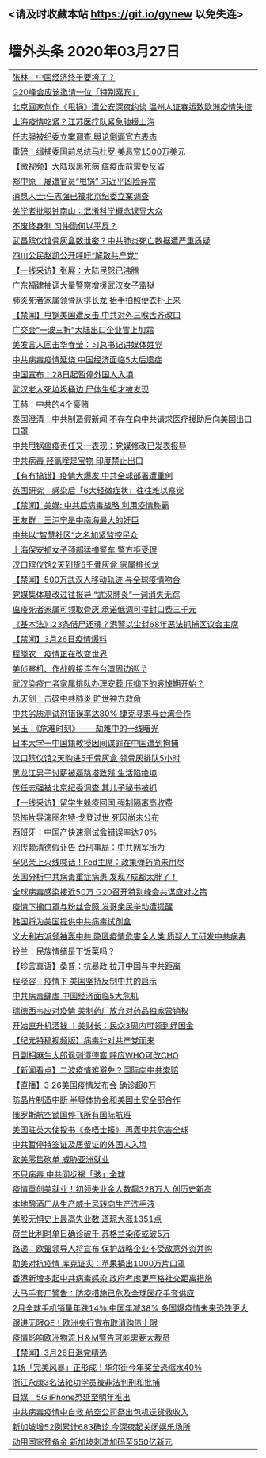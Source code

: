 ## <请及时收藏本站 https://git.io/gynew 以免失连> </a>
# 墙外头条 2020年03月27日</a>


<table>

<tr><td colspan="2" align="left"><a href="https://xfine.casa/oo.aspx?name=c1148920&key=exgxucyqmkwgvwch&from=gy">张林：中国经济终于要垮了？</a></td></tr>
<tr><td colspan="2" align="left"><a href="https://xfine.casa/oo.aspx?name=c1148985&key=exgxucyqmkwgvwch&from=gy">G20峰会应该邀请一位「特别嘉宾」</a></td></tr>
<tr><td colspan="2" align="left"><a href="https://xfine.casa/oo.aspx?name=c1148983&key=exgxucyqmkwgvwch&from=gy">北京画家创作《甩锅》遭公安深夜约谈 温州人证春运致欧洲疫情失控</a></td></tr>
<tr><td colspan="2" align="left"><a href="https://xfine.casa/oo.aspx?name=c1148991&key=exgxucyqmkwgvwch&from=gy">上海疫情吃紧？江苏医疗队紧急驰援上海</a></td></tr>
<tr><td colspan="2" align="left"><a href="https://xfine.casa/oo.aspx?name=c1148980&key=exgxucyqmkwgvwch&from=gy">任志强被纪委立案调查 舆论倒逼官方表态</a></td></tr>
<tr><td colspan="2" align="left"><a href="https://xfine.casa/oo.aspx?name=c1148998&key=exgxucyqmkwgvwch&from=gy">重磅！缉捕委国前总统马杜罗 美悬赏1500万美元</a></td></tr>
<tr><td colspan="2" align="left"><a href="https://xfine.casa/oo.aspx?name=c1148952&key=exgxucyqmkwgvwch&from=gy">【微视频】大陆现黑死病 瘟疫面前需要反省</a></td></tr>
<tr><td colspan="2" align="left"><a href="https://xfine.casa/oo.aspx?name=c1148957&key=exgxucyqmkwgvwch&from=gy">郑中原：屡遭官员“甩锅” 习近平凶险异常</a></td></tr>
<tr><td colspan="2" align="left"><a href="https://xfine.casa/oo.aspx?name=c1148992&key=exgxucyqmkwgvwch&from=gy">消息人士:任志强已被北京纪委立案调查</a></td></tr>
<tr><td colspan="2" align="left"><a href="https://xfine.casa/oo.aspx?name=c1148989&key=exgxucyqmkwgvwch&from=gy">美学者批驳钟南山：混淆科学概念误导大众</a></td></tr>
<tr><td colspan="2" align="left"><a href="https://xfine.casa/oo.aspx?name=c1148999&key=exgxucyqmkwgvwch&from=gy">不废终身制 习仲勋何以平反？</a></td></tr>
<tr><td colspan="2" align="left"><a href="https://xfine.casa/oo.aspx?name=c1148955&key=exgxucyqmkwgvwch&from=gy">武昌殡仪馆骨灰盒数泄密？中共肺炎死亡数据遭严重质疑</a></td></tr>
<tr><td colspan="2" align="left"><a href="https://xfine.casa/oo.aspx?name=c1148951&key=exgxucyqmkwgvwch&from=gy">四川公民赵凯公开呼吁“解散共产党”</a></td></tr>
<tr><td colspan="2" align="left"><a href="https://xfine.casa/oo.aspx?name=c1148966&key=exgxucyqmkwgvwch&from=gy">【一线采访】张展：大陆民怨已沸腾</a></td></tr>
<tr><td colspan="2" align="left"><a href="https://xfine.casa/oo.aspx?name=c1148986&key=exgxucyqmkwgvwch&from=gy">广东福建抽调大量警察增援武汉女子监狱</a></td></tr>
<tr><td colspan="2" align="left"><a href="https://xfine.casa/oo.aspx?name=c1148993&key=exgxucyqmkwgvwch&from=gy">肺炎死者家属领骨灰排长龙 抬手拍照便衣扑上来</a></td></tr>
<tr><td colspan="2" align="left"><a href="https://xfine.casa/oo.aspx?name=c1148954&key=exgxucyqmkwgvwch&from=gy">【禁闻】甩锅美国遭反击 中共对外三喉舌齐改口</a></td></tr>
<tr><td colspan="2" align="left"><a href="https://xfine.casa/oo.aspx?name=c1148972&key=exgxucyqmkwgvwch&from=gy">广交会“一波三折”大陆出口企业雪上加霜</a></td></tr>
<tr><td colspan="2" align="left"><a href="https://xfine.casa/oo.aspx?name=c1149001&key=exgxucyqmkwgvwch&from=gy">美发言人回击华春莹：习总书记讲媒体姓党</a></td></tr>
<tr><td colspan="2" align="left"><a href="https://xfine.casa/oo.aspx?name=c1148981&key=exgxucyqmkwgvwch&from=gy">中共病毒疫情延烧 中国经济面临5大后遗症</a></td></tr>
<tr><td colspan="2" align="left"><a href="https://xfine.casa/oo.aspx?name=c1148931&key=exgxucyqmkwgvwch&from=gy">中国宣布：28日起暂停外国人入境</a></td></tr>
<tr><td colspan="2" align="left"><a href="https://xfine.casa/oo.aspx?name=c1148925&key=exgxucyqmkwgvwch&from=gy">武汉老人死垃圾桶边 尸体生蛆才被发现</a></td></tr>
<tr><td colspan="2" align="left"><a href="https://xfine.casa/oo.aspx?name=c1148935&key=exgxucyqmkwgvwch&from=gy">王赫：中共的4个豪赌</a></td></tr>
<tr><td colspan="2" align="left"><a href="https://xfine.casa/oo.aspx?name=c1148984&key=exgxucyqmkwgvwch&from=gy">泰国澄清：中共制造假新闻 不存在向中共请求医疗援助后向美国出口口罩</a></td></tr>
<tr><td colspan="2" align="left"><a href="https://xfine.casa/oo.aspx?name=c1148994&key=exgxucyqmkwgvwch&from=gy">中共甩锅瘟疫责任又一表现：党媒修改已发表报导</a></td></tr>
<tr><td colspan="2" align="left"><a href="https://xfine.casa/oo.aspx?name=c1148965&key=exgxucyqmkwgvwch&from=gy">中共病毒 羟氯喹是宝物 印度禁止出口</a></td></tr>
<tr><td colspan="2" align="left"><a href="https://xfine.casa/oo.aspx?name=c1148921&key=exgxucyqmkwgvwch&from=gy">【有冇搞错】疫情大爆发 中共全球部署遭重创</a></td></tr>
<tr><td colspan="2" align="left"><a href="https://xfine.casa/oo.aspx?name=c1148964&key=exgxucyqmkwgvwch&from=gy">英国研究：感染后「6大轻微症状」往往难以察觉</a></td></tr>
<tr><td colspan="2" align="left"><a href="https://xfine.casa/oo.aspx?name=c1148990&key=exgxucyqmkwgvwch&from=gy">【禁闻】美媒: 中共后病毒战略 利用疫情称霸</a></td></tr>
<tr><td colspan="2" align="left"><a href="https://xfine.casa/oo.aspx?name=c1148937&key=exgxucyqmkwgvwch&from=gy">王友群：王沪宁是中南海最大的奸臣</a></td></tr>
<tr><td colspan="2" align="left"><a href="https://xfine.casa/oo.aspx?name=c1148988&key=exgxucyqmkwgvwch&from=gy">中共以“智慧社区”之名加紧监控民众</a></td></tr>
<tr><td colspan="2" align="left"><a href="https://xfine.casa/oo.aspx?name=c1148924&key=exgxucyqmkwgvwch&from=gy">上海保安抓女子颈部猛撞警车 警方拒受理</a></td></tr>
<tr><td colspan="2" align="left"><a href="https://xfine.casa/oo.aspx?name=c1149003&key=exgxucyqmkwgvwch&from=gy">汉口殡仪馆2天到货5千骨灰盒 家属排长龙</a></td></tr>
<tr><td colspan="2" align="left"><a href="https://xfine.casa/oo.aspx?name=c1149004&key=exgxucyqmkwgvwch&from=gy">【禁闻】500万武汉人移动轨迹 与全球疫情吻合</a></td></tr>
<tr><td colspan="2" align="left"><a href="https://xfine.casa/oo.aspx?name=c1148926&key=exgxucyqmkwgvwch&from=gy">党媒集体篡改过往报导 “武汉肺炎”一词消失无踪</a></td></tr>
<tr><td colspan="2" align="left"><a href="https://xfine.casa/oo.aspx?name=c1148977&key=exgxucyqmkwgvwch&from=gy">瘟疫死者家属可领取骨灰 承诺低调可得封口费三千元</a></td></tr>
<tr><td colspan="2" align="left"><a href="https://xfine.casa/oo.aspx?name=c1148978&key=exgxucyqmkwgvwch&from=gy">《基本法》23条借尸还魂？港警以尘封68年恶法抓捕区议会主席</a></td></tr>
<tr><td colspan="2" align="left"><a href="https://xfine.casa/oo.aspx?name=c1149006&key=exgxucyqmkwgvwch&from=gy">【禁闻】3月26日疫情爆料</a></td></tr>
<tr><td colspan="2" align="left"><a href="https://xfine.casa/oo.aspx?name=c1149005&key=exgxucyqmkwgvwch&from=gy">程晓农：疫情正在改变世界</a></td></tr>
<tr><td colspan="2" align="left"><a href="https://xfine.casa/oo.aspx?name=c1148979&key=exgxucyqmkwgvwch&from=gy">美侦察机、作战舰接连在台湾周边巡弋</a></td></tr>
<tr><td colspan="2" align="left"><a href="https://xfine.casa/oo.aspx?name=c1148967&key=exgxucyqmkwgvwch&from=gy">武汉染疫亡者家属排队办理安葬 压抑下的哀悼期开始？</a></td></tr>
<tr><td colspan="2" align="left"><a href="https://xfine.casa/oo.aspx?name=c1148936&key=exgxucyqmkwgvwch&from=gy">九天剑：击碎中共肺炎 旷世神方救命</a></td></tr>
<tr><td colspan="2" align="left"><a href="https://xfine.casa/oo.aspx?name=c1148982&key=exgxucyqmkwgvwch&from=gy">中共劣质测试剂错误率达80% 捷克寻求与台湾合作</a></td></tr>
<tr><td colspan="2" align="left"><a href="https://xfine.casa/oo.aspx?name=c1148934&key=exgxucyqmkwgvwch&from=gy">吴玉：《危难时刻》——劫难中的一线曙光</a></td></tr>
<tr><td colspan="2" align="left"><a href="https://xfine.casa/oo.aspx?name=c1148975&key=exgxucyqmkwgvwch&from=gy">日本大学一中国籍教授因间谍罪在中国遭到拘捕</a></td></tr>
<tr><td colspan="2" align="left"><a href="https://xfine.casa/oo.aspx?name=c1148956&key=exgxucyqmkwgvwch&from=gy">汉口殡仪馆2天购进5千骨灰盒 领骨灰排队5小时</a></td></tr>
<tr><td colspan="2" align="left"><a href="https://xfine.casa/oo.aspx?name=c1148919&key=exgxucyqmkwgvwch&from=gy">黑龙江男子讨薪被逼跳塔致残 生活陷绝境</a></td></tr>
<tr><td colspan="2" align="left"><a href="https://xfine.casa/oo.aspx?name=c1148987&key=exgxucyqmkwgvwch&from=gy">传任志强被北京纪委调查 其儿子秘书被抓</a></td></tr>
<tr><td colspan="2" align="left"><a href="https://xfine.casa/oo.aspx?name=c1148970&key=exgxucyqmkwgvwch&from=gy">【一线采访】留学生躲疫回国 强制隔离高收费</a></td></tr>
<tr><td colspan="2" align="left"><a href="https://xfine.casa/oo.aspx?name=c1148971&key=exgxucyqmkwgvwch&from=gy">恐怖片导演图尔特·戈登过世 死因尚未公布</a></td></tr>
<tr><td colspan="2" align="left"><a href="https://xfine.casa/oo.aspx?name=c1149002&key=exgxucyqmkwgvwch&from=gy">西班牙：中国产快速测试盒错误率达70%</a></td></tr>
<tr><td colspan="2" align="left"><a href="https://xfine.casa/oo.aspx?name=c1148923&key=exgxucyqmkwgvwch&from=gy">网传赖清德假讣告 台刑事局：中共网军所为</a></td></tr>
<tr><td colspan="2" align="left"><a href="https://xfine.casa/oo.aspx?name=c1148943&key=exgxucyqmkwgvwch&from=gy">罕见亲上火线喊话！Fed主席：政策弹药尚未用尽</a></td></tr>
<tr><td colspan="2" align="left"><a href="https://xfine.casa/oo.aspx?name=c1149010&key=exgxucyqmkwgvwch&from=gy">英国分析中共病毒重症病患 发现7成都太胖了！</a></td></tr>
<tr><td colspan="2" align="left"><a href="https://xfine.casa/oo.aspx?name=c1148973&key=exgxucyqmkwgvwch&from=gy">全球病毒感染接近50万 G20召开特别峰会共谋应对之策</a></td></tr>
<tr><td colspan="2" align="left"><a href="https://xfine.casa/oo.aspx?name=c1148949&key=exgxucyqmkwgvwch&from=gy">疫情下摘口罩与粉丝合照 发哥亲民举动遭提醒</a></td></tr>
<tr><td colspan="2" align="left"><a href="https://xfine.casa/oo.aspx?name=c1148976&key=exgxucyqmkwgvwch&from=gy">韩国将为美国提供中共病毒试剂盒</a></td></tr>
<tr><td colspan="2" align="left"><a href="https://xfine.casa/oo.aspx?name=c1148929&key=exgxucyqmkwgvwch&from=gy">义大利右派领袖轰中共 隐匿疫情危害全人类 质疑人工研发中共病毒</a></td></tr>
<tr><td colspan="2" align="left"><a href="https://xfine.casa/oo.aspx?name=c1148953&key=exgxucyqmkwgvwch&from=gy">铃兰：民族情绪是下饭菜吗？</a></td></tr>
<tr><td colspan="2" align="left"><a href="https://xfine.casa/oo.aspx?name=c1148922&key=exgxucyqmkwgvwch&from=gy">【珍言真语】桑普：抗暴政 拉开中国与中共距离</a></td></tr>
<tr><td colspan="2" align="left"><a href="https://xfine.casa/oo.aspx?name=c1148938&key=exgxucyqmkwgvwch&from=gy">程晓容：疫情下 美国坚持反制中共的启示</a></td></tr>
<tr><td colspan="2" align="left"><a href="https://xfine.casa/oo.aspx?name=c1148932&key=exgxucyqmkwgvwch&from=gy">中共病毒肆虐 中国经济面临5大危机</a></td></tr>
<tr><td colspan="2" align="left"><a href="https://xfine.casa/oo.aspx?name=c1148997&key=exgxucyqmkwgvwch&from=gy">瑞德西韦应对疫情 美制药厂放弃对药品独家营销权</a></td></tr>
<tr><td colspan="2" align="left"><a href="https://xfine.casa/oo.aspx?name=c1148930&key=exgxucyqmkwgvwch&from=gy">开始直升机洒钱 ！美财长：民众3周内可领到纾困金</a></td></tr>
<tr><td colspan="2" align="left"><a href="https://xfine.casa/oo.aspx?name=c1148969&key=exgxucyqmkwgvwch&from=gy">【纪元特稿视频版】病毒针对共产党而来</a></td></tr>
<tr><td colspan="2" align="left"><a href="https://xfine.casa/oo.aspx?name=c1149008&key=exgxucyqmkwgvwch&from=gy">日副相麻生太郎讽刺谭德塞 呼应WHO可改CHO</a></td></tr>
<tr><td colspan="2" align="left"><a href="https://xfine.casa/oo.aspx?name=c1148947&key=exgxucyqmkwgvwch&from=gy">【新闻看点】二波疫情难避免？国际向中共索赔</a></td></tr>
<tr><td colspan="2" align="left"><a href="https://xfine.casa/oo.aspx?name=c1149000&key=exgxucyqmkwgvwch&from=gy">【直播】3·26美国疫情发布会 确诊超8万</a></td></tr>
<tr><td colspan="2" align="left"><a href="https://xfine.casa/oo.aspx?name=c1148960&key=exgxucyqmkwgvwch&from=gy">防晶片制造中断 半导体协会和美国土安全部合作</a></td></tr>
<tr><td colspan="2" align="left"><a href="https://xfine.casa/oo.aspx?name=c1148963&key=exgxucyqmkwgvwch&from=gy">俄罗斯航空锁国停飞所有国际航班</a></td></tr>
<tr><td colspan="2" align="left"><a href="https://xfine.casa/oo.aspx?name=c1148940&key=exgxucyqmkwgvwch&from=gy">美国驻英大使投书《泰唔士报》 再轰中共危害全球</a></td></tr>
<tr><td colspan="2" align="left"><a href="https://xfine.casa/oo.aspx?name=c1148950&key=exgxucyqmkwgvwch&from=gy">中共暂停持签证及居留证的外国人入境</a></td></tr>
<tr><td colspan="2" align="left"><a href="https://xfine.casa/oo.aspx?name=c1148974&key=exgxucyqmkwgvwch&from=gy">欧美零售砍单 威胁亚洲就业</a></td></tr>
<tr><td colspan="2" align="left"><a href="https://xfine.casa/oo.aspx?name=c1149009&key=exgxucyqmkwgvwch&from=gy">不只病毒 中共同步祸「骇」全球</a></td></tr>
<tr><td colspan="2" align="left"><a href="https://xfine.casa/oo.aspx?name=c1148927&key=exgxucyqmkwgvwch&from=gy">疫情重创美就业！初领失业金人数飙328万人 创历史新高</a></td></tr>
<tr><td colspan="2" align="left"><a href="https://xfine.casa/oo.aspx?name=c1148962&key=exgxucyqmkwgvwch&from=gy">本地酿酒厂从生产威士忌转向生产洗手液</a></td></tr>
<tr><td colspan="2" align="left"><a href="https://xfine.casa/oo.aspx?name=c1149012&key=exgxucyqmkwgvwch&from=gy">美股无惧史上最高失业数 道琼大涨1351点</a></td></tr>
<tr><td colspan="2" align="left"><a href="https://xfine.casa/oo.aspx?name=c1148933&key=exgxucyqmkwgvwch&from=gy">荷兰比利时单日确诊破千 苏格兰染疫或破5万</a></td></tr>
<tr><td colspan="2" align="left"><a href="https://xfine.casa/oo.aspx?name=c1148944&key=exgxucyqmkwgvwch&from=gy">路透：欧盟领导人将宣布 保护战略企业不受敌意外资并购</a></td></tr>
<tr><td colspan="2" align="left"><a href="https://xfine.casa/oo.aspx?name=c1148995&key=exgxucyqmkwgvwch&from=gy">助美对抗疫情 库克证实：苹果捐出1000万片口罩</a></td></tr>
<tr><td colspan="2" align="left"><a href="https://xfine.casa/oo.aspx?name=c1148961&key=exgxucyqmkwgvwch&from=gy">香港新增多起中共病毒感染 政府考虑更严格社交距离措施</a></td></tr>
<tr><td colspan="2" align="left"><a href="https://xfine.casa/oo.aspx?name=c1148946&key=exgxucyqmkwgvwch&from=gy">大马手套厂警告：防疫措施已危及全球医疗手套供应</a></td></tr>
<tr><td colspan="2" align="left"><a href="https://xfine.casa/oo.aspx?name=c1148945&key=exgxucyqmkwgvwch&from=gy">2月全球手机销量年跌14％ 中国年减38% 多国爆疫情未来恐跌更大</a></td></tr>
<tr><td colspan="2" align="left"><a href="https://xfine.casa/oo.aspx?name=c1148928&key=exgxucyqmkwgvwch&from=gy">跟进无限QE！欧洲央行宣布取消购债上限</a></td></tr>
<tr><td colspan="2" align="left"><a href="https://xfine.casa/oo.aspx?name=c1148996&key=exgxucyqmkwgvwch&from=gy">疫情影响欧洲物流 H＆M警告可能需要大裁员</a></td></tr>
<tr><td colspan="2" align="left"><a href="https://xfine.casa/oo.aspx?name=c1149007&key=exgxucyqmkwgvwch&from=gy">【禁闻】3月26日退党精选</a></td></tr>
<tr><td colspan="2" align="left"><a href="https://xfine.casa/oo.aspx?name=c1148942&key=exgxucyqmkwgvwch&from=gy">1场「完美风暴」正形成！华尔街今年奖金恐缩水40％</a></td></tr>
<tr><td colspan="2" align="left"><a href="https://xfine.casa/oo.aspx?name=c1148948&key=exgxucyqmkwgvwch&from=gy">浙江永康3名法轮功学员被非法判刑和批捕</a></td></tr>
<tr><td colspan="2" align="left"><a href="https://xfine.casa/oo.aspx?name=c1148941&key=exgxucyqmkwgvwch&from=gy">日媒：5G iPhone恐延至明年推出</a></td></tr>
<tr><td colspan="2" align="left"><a href="https://xfine.casa/oo.aspx?name=c1148959&key=exgxucyqmkwgvwch&from=gy">中共病毒疫情中自救 航空公司祭出包机送货救收入</a></td></tr>
<tr><td colspan="2" align="left"><a href="https://xfine.casa/oo.aspx?name=c1149011&key=exgxucyqmkwgvwch&from=gy">新加坡增52例累计683确诊 今深夜起关闭娱乐场所</a></td></tr>
<tr><td colspan="2" align="left"><a href="https://xfine.casa/oo.aspx?name=c1148958&key=exgxucyqmkwgvwch&from=gy">动用国家预备金 新加坡刺激加码至550亿新元</a></td></tr>


</table>
